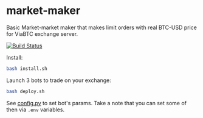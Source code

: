 # market-maker
Basic Market-market maker that makes limit orders with real BTC-USD price for ViaBTC exchange server.

[![Build Status](https://travis-ci.org/testnet-exchange/market-maker.svg?branch=master)](https://travis-ci.org/testnet-exchange/market-maker)

Install:
``` bash 
bash install.sh
```

Launch 3 bots to trade on your exchange:
``` bash 
bash deploy.sh
```

See [config.py](https://github.com/testnet-exchange/market-maker/blob/master/config.py) to set bot's params. Take a note that you can set some of then via `.env` variables.
